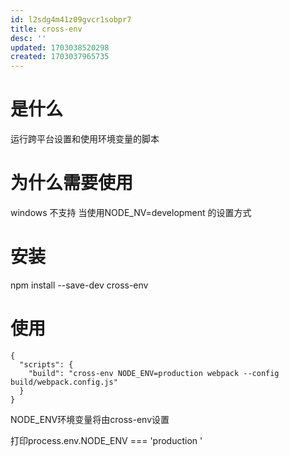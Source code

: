 ```yaml
---
id: l2sdg4m41z09gvcr1sobpr7
title: cross-env
desc: ''
updated: 1703038520298
created: 1703037965735
---
```


# 是什么

运行跨平台设置和使用环境变量的脚本

# 为什么需要使用

windows 不支持 当使用NODE_NV=development 的设置方式

# 安装

npm install --save-dev cross-env

# 使用

```
{
  "scripts": {
    "build": "cross-env NODE_ENV=production webpack --config build/webpack.config.js"
  }
}
```

NODE_ENV环境变量将由cross-env设置

打印process.env.NODE_ENV === 'production '